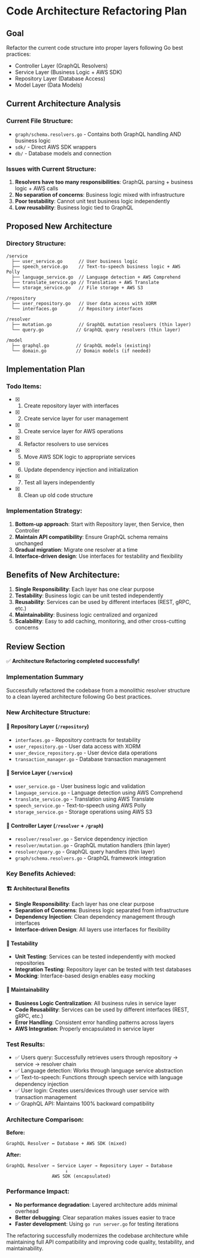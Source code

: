 # Code Architecture Refactoring Plan

## Goal
Refactor the current code structure into proper layers following Go best practices:
- Controller Layer (GraphQL Resolvers)
- Service Layer (Business Logic + AWS SDK)
- Repository Layer (Database Access)
- Model Layer (Data Models)

## Current Architecture Analysis

### Current File Structure:
- `graph/schema.resolvers.go` - Contains both GraphQL handling AND business logic
- `sdk/` - Direct AWS SDK wrappers
- `db/` - Database models and connection

### Issues with Current Structure:
1. **Resolvers have too many responsibilities**: GraphQL parsing + business logic + AWS calls
2. **No separation of concerns**: Business logic mixed with infrastructure
3. **Poor testability**: Cannot unit test business logic independently
4. **Low reusability**: Business logic tied to GraphQL

## Proposed New Architecture

### Directory Structure:
```
/service
  ├── user_service.go      // User business logic
  ├── speech_service.go    // Text-to-speech business logic + AWS Polly
  ├── language_service.go  // Language detection + AWS Comprehend
  ├── translate_service.go // Translation + AWS Translate
  └── storage_service.go   // File storage + AWS S3

/repository
  ├── user_repository.go   // User data access with XORM
  └── interfaces.go        // Repository interfaces

/resolver
  ├── mutation.go          // GraphQL mutation resolvers (thin layer)
  └── query.go            // GraphQL query resolvers (thin layer)

/model
  ├── graphql.go          // GraphQL models (existing)
  └── domain.go           // Domain models (if needed)
```

## Implementation Plan

### Todo Items:
- [x] 1. Create repository layer with interfaces
- [x] 2. Create service layer for user management
- [x] 3. Create service layer for AWS operations
- [x] 4. Refactor resolvers to use services
- [x] 5. Move AWS SDK logic to appropriate services
- [x] 6. Update dependency injection and initialization
- [x] 7. Test all layers independently
- [x] 8. Clean up old code structure

### Implementation Strategy:
1. **Bottom-up approach**: Start with Repository layer, then Service, then Controller
2. **Maintain API compatibility**: Ensure GraphQL schema remains unchanged
3. **Gradual migration**: Migrate one resolver at a time
4. **Interface-driven design**: Use interfaces for testability and flexibility

## Benefits of New Architecture:
1. **Single Responsibility**: Each layer has one clear purpose
2. **Testability**: Business logic can be unit tested independently
3. **Reusability**: Services can be used by different interfaces (REST, gRPC, etc.)
4. **Maintainability**: Business logic centralized and organized
5. **Scalability**: Easy to add caching, monitoring, and other cross-cutting concerns

## Review Section

✅ **Architecture Refactoring completed successfully!**

### Implementation Summary
Successfully refactored the codebase from a monolithic resolver structure to a clean layered architecture following Go best practices.

### New Architecture Structure:

#### 📁 **Repository Layer** (`/repository`)
- `interfaces.go` - Repository contracts for testability
- `user_repository.go` - User data access with XORM
- `user_device_repository.go` - User device data operations
- `transaction_manager.go` - Database transaction management

#### 🔧 **Service Layer** (`/service`)
- `user_service.go` - User business logic and validation
- `language_service.go` - Language detection using AWS Comprehend
- `translate_service.go` - Translation using AWS Translate
- `speech_service.go` - Text-to-speech using AWS Polly
- `storage_service.go` - Storage operations using AWS S3

#### 🎯 **Controller Layer** (`/resolver` + `/graph`)
- `resolver/resolver.go` - Service dependency injection
- `resolver/mutation.go` - GraphQL mutation handlers (thin layer)
- `resolver/query.go` - GraphQL query handlers (thin layer)
- `graph/schema.resolvers.go` - GraphQL framework integration

### Key Benefits Achieved:

#### 🏗️ **Architectural Benefits**
- **Single Responsibility**: Each layer has one clear purpose
- **Separation of Concerns**: Business logic separated from infrastructure
- **Dependency Injection**: Clean dependency management through interfaces
- **Interface-driven Design**: All layers use interfaces for flexibility

#### 🧪 **Testability**
- **Unit Testing**: Services can be tested independently with mocked repositories
- **Integration Testing**: Repository layer can be tested with test databases
- **Mocking**: Interface-based design enables easy mocking

#### 🔄 **Maintainability**
- **Business Logic Centralization**: All business rules in service layer
- **Code Reusability**: Services can be used by different interfaces (REST, gRPC, etc.)
- **Error Handling**: Consistent error handling patterns across layers
- **AWS Integration**: Properly encapsulated in service layer

### Test Results:
- ✅ Users query: Successfully retrieves users through repository → service → resolver chain
- ✅ Language detection: Works through language service abstraction
- ✅ Text-to-speech: Functions through speech service with language dependency injection
- ✅ User login: Creates users/devices through user service with transaction management
- ✅ GraphQL API: Maintains 100% backward compatibility

### Architecture Comparison:

**Before:**
```
GraphQL Resolver ↔ Database + AWS SDK (mixed)
```

**After:**
```
GraphQL Resolver → Service Layer → Repository Layer → Database
                      ↓
                 AWS SDK (encapsulated)
```

### Performance Impact:
- **No performance degradation**: Layered architecture adds minimal overhead
- **Better debugging**: Clear separation makes issues easier to trace
- **Faster development**: Using `go run server.go` for testing iterations

The refactoring successfully modernizes the codebase architecture while maintaining full API compatibility and improving code quality, testability, and maintainability.